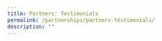 ```yaml
---
title: Partners' Testimonials
permalink: /partnerships/partners-testimonials/
description: ""
---
```

